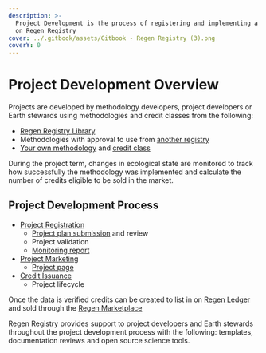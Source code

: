 ```yaml
---
description: >-
  Project Development is the process of registering and implementing a project
  on Regen Registry
cover: ../.gitbook/assets/Gitbook - Regen Registry (3).png
coverY: 0
---
```


# Project Development Overview

Projects are developed by methodology developers, project developers or Earth stewards using methodologies and credit classes from the following:&#x20;

* [Regen Registry Library](https://library.regen.network)&#x20;
* Methodologies with approval to use from [another registry](../methodology-development/submitting-a-methodology.md)
* [Your own methodology](../methodology-development/methodology-development-overview.md) and [credit class ](broken-reference)

During the project term, changes in ecological state are monitored to track how successfully the methodology was implemented and calculate the number of credits eligible to be sold in the market.&#x20;

## Project Development Process

* [Project Registration](project-registration/)
  * [Project plan submission](project-plan-template/) and review
  * Project validation
  * [Monitoring report](monitoring-overview/monitoring-report-and-template.md)&#x20;
* [Project Marketing](project-marketing.md)
  * [Project page](project-marketing/project-page-template.md)&#x20;
* [Credit Issuance ](../credit-issuance/credit-issuance.md)
  * Project lifecycle



Once the data is verified credits can be created to list in on [Regen Ledger](https://docs.regen.network/) and sold through the [Regen Marketplace](https://app.regen.network/)

Regen Registry provides support to project developers and Earth stewards throughout the project development process with the following: templates, documentation reviews and open source science tools.&#x20;
